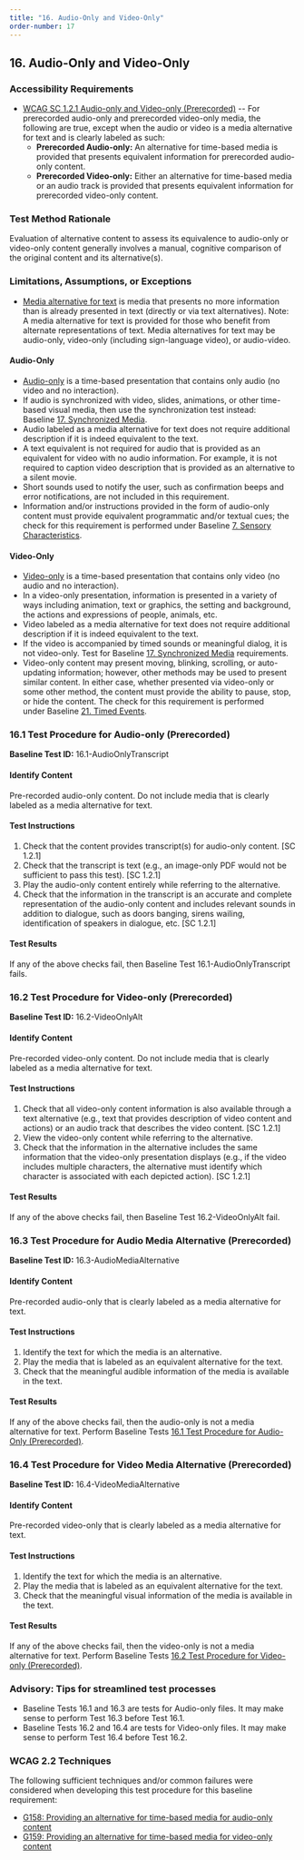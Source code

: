 ```yaml
---
title: "16. Audio-Only and Video-Only"
order-number: 17
---
```

## 16. Audio-Only and Video-Only

### Accessibility Requirements

-   [WCAG SC 1.2.1 Audio-only and Video-only (Prerecorded)](https://www.w3.org/WAI/WCAG22/Understanding/audio-only-and-video-only-prerecorded) -- For prerecorded audio-only and prerecorded video-only media, the following are true, except when the audio or video is a media alternative for text and is clearly labeled as such:
    -   **Prerecorded Audio-only:** An alternative for time-based media is provided that presents equivalent information for prerecorded audio-only content.
    -   **Prerecorded Video-only:** Either an alternative for time-based media or an audio track is provided that presents equivalent information for prerecorded video-only content.

### Test Method Rationale

Evaluation of alternative content to assess its equivalence to audio-only or video-only content generally involves a manual, cognitive comparison of the original content and its alternative(s).

### Limitations, Assumptions, or Exceptions

-   [Media alternative for text](https://www.w3.org/TR/WCAG22/#dfn-media-alternative-for-text) is media that presents no more information than is already presented in text (directly or via text alternatives). Note: A media alternative for text is provided for those who benefit from alternate representations of text. Media alternatives for text may be audio-only, video-only (including sign-language video), or audio-video.

#### Audio-Only

-   [Audio-only](https://www.w3.org/TR/WCAG22/#dfn-audio-only) is a time-based presentation that contains only audio (no video and no interaction).
-   If audio is synchronized with video, slides, animations, or other time-based visual media, then use the synchronization test instead: Baseline [17. Synchronized Media](../17SyncMedia).
-   Audio labeled as a media alternative for text does not require additional description if it is indeed equivalent to the text.
-   A text equivalent is not required for audio that is provided as an equivalent for video with no audio information. For example, it is not required to caption video description that is provided as an alternative to a silent movie.
-   Short sounds used to notify the user, such as confirmation beeps and error notifications, are not included in this requirement.
-   Information and/or instructions provided in the form of audio-only content must provide equivalent programmatic and/or textual cues; the check for this requirement is performed under Baseline [7. Sensory Characteristics](../07Sensory).

#### Video-Only

-   [Video-only](https://www.w3.org/TR/WCAG22/#dfn-video-only) is a time-based presentation that contains only video (no audio and no interaction).
-   In a video-only presentation, information is presented in a variety of ways including animation, text or graphics, the setting and background, the actions and expressions of people, animals, etc.
-   Video labeled as a media alternative for text does not require additional description if it is indeed equivalent to the text.
-   If the video is accompanied by timed sounds or meaningful dialog, it is not video-only. Test for Baseline [17. Synchronized Media](../17SyncMedia) requirements.
-   Video-only content may present moving, blinking, scrolling, or auto-updating information; however, other methods may be used to present similar content. In either case, whether presented via video-only or some other method, the content must provide the ability to pause, stop, or hide the content. The check for this requirement is performed under Baseline [21. Timed Events](../21TimedEvents).

### 16.1 Test Procedure for Audio-only (Prerecorded)

**Baseline Test ID:** 16.1-AudioOnlyTranscript

#### Identify Content

<p id="AIC">Pre-recorded audio-only content. Do not include media that is clearly labeled as a media alternative for text.</p>

#### Test Instructions

<ol id="ATI">
    <li id="ATI-1">Check that the content provides transcript(s) for audio-only content. [SC 1.2.1]</li>
    <li id="ATI-2">Check that the transcript is text (e.g., an image-only PDF would not be sufficient to pass this test). [SC 1.2.1]</li>
    <li id="ATI-3">Play the audio-only content entirely while referring to the alternative.</li>
    <li id="ATI-4">Check that the information in the transcript is an accurate and complete representation of the audio-only content and includes relevant sounds in addition to dialogue, such as doors banging, sirens wailing, identification of speakers in dialogue, etc. [SC 1.2.1]</li>
</ol>

#### Test Results
<p id="ATR">If any of the above checks fail, then Baseline Test 16.1-AudioOnlyTranscript fails.</p>

### 16.2 Test Procedure for Video-only (Prerecorded)

**Baseline Test ID:** 16.2-VideoOnlyAlt

#### Identify Content

<p id="BIC">Pre-recorded video-only content. Do not include media that is clearly labeled as a media alternative for text.</p>

#### Test Instructions

<ol id="BTI">
    <li id="BTI-1">Check that all video-only content information is also available through a text alternative (e.g., text that provides description of video content and actions) or an audio track that describes the video content. [SC 1.2.1]</li>
    <li id="BTI-2">View the video-only content while referring to the alternative.</li>
    <li id="BTI-3">Check that the information in the alternative includes the same information that the video-only presentation displays (e.g., if the video includes multiple characters, the alternative must identify which character is associated with each depicted action). [SC 1.2.1]</li>
</ol>

#### Test Results

<p id="BTR">If any of the above checks fail, then Baseline Test 16.2-VideoOnlyAlt fail.</p>

### 16.3 Test Procedure for Audio Media Alternative (Prerecorded)

**Baseline Test ID:** 16.3-AudioMediaAlternative
#### Identify Content
<p id="CIC">Pre-recorded audio-only that is clearly labeled as a media alternative for text.</p>

#### Test Instructions
<ol id="CTI">
    <li id="CTI-1">Identify the text for which the media is an alternative.</li>
    <li id="CTI-2">Play the media that is labeled as an equivalent alternative for the text.</li>   
    <li id="CTI-3">Check that the meaningful audible information of the media is available in the text.</li>  
</ol>

#### Test Results
<p id="CTR">If any of the above checks fail, then the audio-only is not a media alternative for text. Perform Baseline Tests <a href="#161-test-procedure-for-audio-only-prerecorded">16.1 Test Procedure for Audio-Only (Prerecorded)</a>. </p>

### 16.4 Test Procedure for Video Media Alternative (Prerecorded)

**Baseline Test ID:** 16.4-VideoMediaAlternative
#### Identify Content
<p id="DIC">Pre-recorded video-only that is clearly labeled as a media alternative for text.</p>

#### Test Instructions
<ol id="DTI">
    <li id="DTI-1">Identify the text for which the media is an alternative.</li>
    <li id="DTI-2">Play the media that is labeled as an equivalent alternative for the text.</li>   
    <li id="DTI-3">Check that the meaningful visual information of the media is available in the text.</li>  
</ol>

#### Test Results
<p id="DTR">If any of the above checks fail, then the video-only is not a media alternative for text. Perform Baseline Tests <a href="#162-test-procedure-for-video-only-prerecorded">16.2 Test Procedure for Video-only (Prerecorded)</a>. </p>

### Advisory: Tips for streamlined test processes
- Baseline Tests 16.1 and 16.3 are tests for Audio-only files. It may make sense to perform Test 16.3 before Test 16.1.
- Baseline Tests 16.2 and 16.4 are tests for Video-only files. It may make sense to perform Test 16.4 before Test 16.2.

### WCAG 2.2 Techniques

The following sufficient techniques and/or common failures were considered when developing this test procedure for this baseline requirement:

-   [G158: Providing an alternative for time-based media for audio-only content](https://www.w3.org/WAI/WCAG22/Techniques/general/G158)
-   [G159: Providing an alternative for time-based media for video-only content](https://www.w3.org/WAI/WCAG22/Techniques/general/G159)
